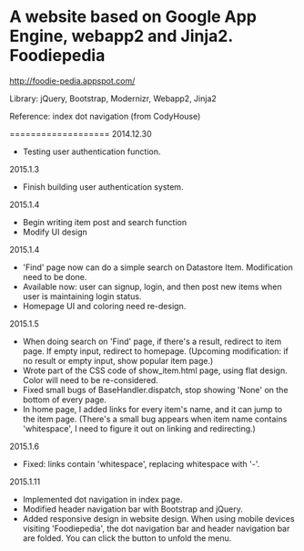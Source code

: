 A website based on Google App Engine, webapp2 and Jinja2.
Foodiepedia
===================
http://foodie-pedia.appspot.com/

Library: jQuery, Bootstrap, Modernizr, Webapp2, Jinja2

Reference: index dot navigation (from CodyHouse)

===================
2014.12.30
- Testing user authentication function.

2015.1.3
- Finish building user authentication system.

2015.1.4
- Begin writing item post and search function 
- Modify UI design

2015.1.4
- 'Find' page now can do a simple search on Datastore Item. Modification need to be done.
- Available now: user can signup, login, and then post new items when user is maintaining login status.
- Homepage UI and coloring need re-design.

2015.1.5
- When doing search on 'Find' page, if there's a result, redirect to item page. If empty input, redirect to homepage.
  (Upcoming modification: if no result or empty input, show popular item page.)
- Wrote part of the CSS code of show_item.html page, using flat design. Color will need to be re-considered.
- Fixed small bugs of BaseHandler.dispatch, stop showing 'None' on the bottom of every page.
- In home page, I added links for every item's name, and it can jump to the item page.
  (There's a small bug appears when item name contains 'whitespace', I need to figure it out on linking and redirecting.)

2015.1.6
- Fixed: links contain 'whitespace', replacing whitespace with '-'. 

2015.1.11
- Implemented dot navigation in index page.
- Modified header navigation bar with Bootstrap and jQuery.
- Added responsive design in website design. When using mobile devices visiting 'Foodiepedia', the dot navigation bar and header   navigation bar are folded. You can click the button to unfold the menu.


